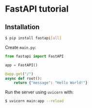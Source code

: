 # FastAPI tutorial

## Installation

```bash
$ pip install fastapi[all]
```

Create `main.py`:

```python
from fastapi import FastAPI

app = FastAPI()

@app.get("/")
async def root():
    return {"message": "Hello World!"}
```

Run the server using `uvicorn` with:

```bash
$ uvicorn main:app --reload
```

